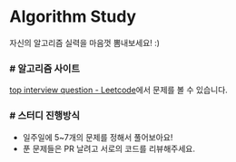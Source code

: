 # Algorithm Study
자신의 알고리즘 실력을 마음껏 뽐내보세요! :)

### # 알고리즘 사이트
[top interview question - Leetcode](https://leetcode.com/explore/interview/card/top-interview-questions-easy/)에서 문제를 볼 수 있습니다.

### # 스터디 진행방식

* 일주일에 5~7개의 문제를 정해서 풀어보아요!
* 푼 문제들은 PR 날려고 서로의 코드를 리뷰해주세요.
